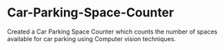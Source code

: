 # Car-Parking-Space-Counter
Created a Car Parking Space Counter which counts the number of spaces available for car parking using Computer vision techniques.
